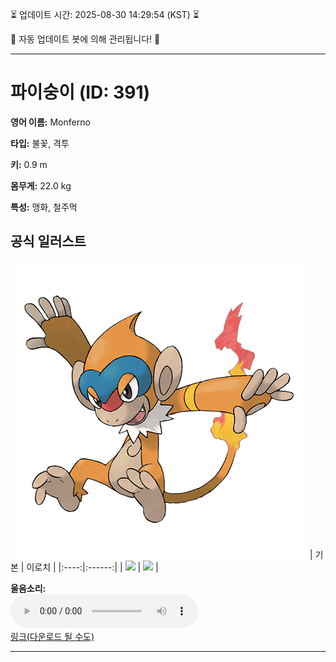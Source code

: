 
⏳ 업데이트 시간: 2025-08-30 14:29:54 (KST) ⏳

🤖 자동 업데이트 봇에 의해 관리됩니다! 🤖

---

# 파이숭이 (ID: 391)
**영어 이름:** Monferno

**타입:** 불꽃, 격투

**키:** 0.9 m

**몸무게:** 22.0 kg

**특성:** 맹화, 철주먹

## 공식 일러스트
![](https://raw.githubusercontent.com/PokeAPI/sprites/master/sprites/pokemon/other/official-artwork/391.png)
| 기본 | 이로치 |
|:----:|:------:|
| <img src="http://play.pokemonshowdown.com/sprites/ani/monferno.gif" width="200"> | <img src="http://play.pokemonshowdown.com/sprites/ani-shiny/monferno.gif" width="200"> |

**울음소리:**<br><audio controls src="https://raw.githubusercontent.com/PokeAPI/cries/main/cries/pokemon/latest/391.ogg"></audio><br> [링크(다운로드 될 수도)](https://raw.githubusercontent.com/PokeAPI/cries/main/cries/pokemon/latest/391.ogg)


---
